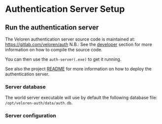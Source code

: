 # Authentication Server Setup

## Run the authentication server

The Veloren authentication server source code is maintained at: https://gitlab.com/veloren/auth
N.B.: See the [developer](../developers) section for more information on how to compile the source code.

You can then use the `auth-server(.exe)` to get it running.

See also the project [README](https://gitlab.com/veloren/auth/-/blob/master/README.md) for more information on how to deploy the authentication server.

### Server database

The world server executable will use by default the following database file: `/opt/veloren-auth/data/auth.db`.

### Server configuration
